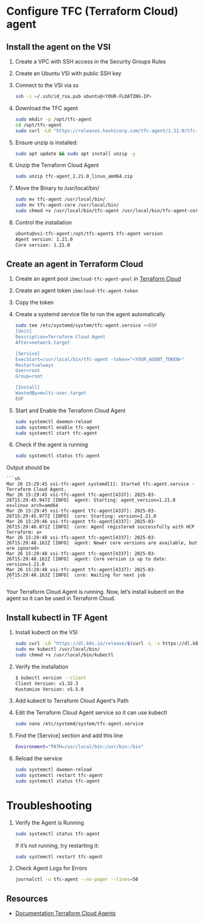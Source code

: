 # Configure TFC (Terraform Cloud) agent

## Install the agent on the VSI

1. Create a VPC with SSH access in the Security Groups Rules

1. Create an Ubuntu VSI with public SSH key

1. Connect to the VSI via ss

    ```sh
    ssh -i ~/.ssh/id_rsa.pub ubuntu@<YOUR-FLOATING-IP>
    ```

1. Download the TFC agent

    ```sh
    sudo mkdir -p /opt/tfc-agent
    cd /opt/tfc-agent
    sudo curl -LO "https://releases.hashicorp.com/tfc-agent/1.21.0/tfc-agent_1.21.0_linux_amd64.zip"
    ```

1. Ensure unzip is installed:

    ```sh
    sudo apt update && sudo apt install unzip -y
    ```

1. Unzip the Terraform Cloud Agent

    ```sh
    sudo unzip tfc-agent_1.21.0_linux_amd64.zip
    ```

1. Move the Binary to /usr/local/bin/

    ```sh
    sudo mv tfc-agent /usr/local/bin/
    sudo mv tfc-agent-core /usr/local/bin/
    sudo chmod +x /usr/local/bin/tfc-agent /usr/local/bin/tfc-agent-core
    ```

1. Control the installation

    ```sh
    ubuntu@vsi-tfc-agent:/opt/tfc-agent$ tfc-agent version
    Agent version: 1.21.0
    Core version: 1.21.0
    ```

## Create an agent in Terraform Cloud

1. Create an agent pool `ibmcloud-tfc-agent-pool` in [Terraform Cloud](https://app.terraform.io/app/lionelmace/settings/agents)

1. Create an agent token `ibmcloud-tfc-agent-token`

1. Copy the token

1. Create a systemd service file to run the agent automatically

    ```sh
    sudo tee /etc/systemd/system/tfc-agent.service <<EOF
    [Unit]
    Description=Terraform Cloud Agent
    After=network.target

    [Service]
    ExecStart=/usr/local/bin/tfc-agent -token="<YOUR_AGENT_TOKEN>"
    Restart=always
    User=root
    Group=root

    [Install]
    WantedBy=multi-user.target
    EOF
    ```

1. Start and Enable the Terraform Cloud Agent

    ```sh
    sudo systemctl daemon-reload
    sudo systemctl enable tfc-agent
    sudo systemctl start tfc-agent
    ```

1. Check if the agent is running

    ```sh
    sudo systemctl status tfc-agent
    ```

Output should be

    ```sh
    Mar 26 15:29:45 vsi-tfc-agent systemd[1]: Started tfc-agent.service - Terraform Cloud Agent.
    Mar 26 15:29:45 vsi-tfc-agent tfc-agent[4337]: 2025-03-26T15:29:45.947Z [INFO]  agent: Starting: agent_version=1.21.0 os=linux arch=amd64
    Mar 26 15:29:45 vsi-tfc-agent tfc-agent[4337]: 2025-03-26T15:29:45.977Z [INFO]  core: Starting: version=1.21.0
    Mar 26 15:29:46 vsi-tfc-agent tfc-agent[4337]: 2025-03-26T15:29:46.871Z [INFO]  core: Agent registered successfully with HCP Terraform: a>
    Mar 26 15:29:48 vsi-tfc-agent tfc-agent[4337]: 2025-03-26T15:29:48.162Z [INFO]  agent: Newer core versions are available, but are ignored>
    Mar 26 15:29:48 vsi-tfc-agent tfc-agent[4337]: 2025-03-26T15:29:48.162Z [INFO]  agent: Core version is up to date: version=1.21.0
    Mar 26 15:29:48 vsi-tfc-agent tfc-agent[4337]: 2025-03-26T15:29:48.163Z [INFO]  core: Waiting for next job
    ```

Your Terraform Cloud Agent is running. Now, let’s install kubectl on the agent so it can be used in Terraform Cloud.

## Install kubectl in TF Agent

1. Install kubectl on the VSI

    ```sh
    sudo curl -LO "https://dl.k8s.io/release/$(curl -L -s https://dl.k8s.io/release/stable.txt)/bin/linux/amd64/kubectl"
    sudo mv kubectl /usr/local/bin/
    sudo chmod +x /usr/local/bin/kubectl
    ```

1. Verify the installation

    ```sh
    $ kubectl version --client
    Client Version: v1.32.3
    Kustomize Version: v5.5.0
    ```

1. Add kubectl to Terraform Cloud Agent's Path

1. Edit the Terraform Cloud Agent service so it can use kubectl

    ```sh
    sudo nano /etc/systemd/system/tfc-agent.service
    ```

1. Find the [Service] section and add this line

    ```sh
    Environment="PATH=/usr/local/bin:/usr/bin:/bin"
    ```

1. Reload the service

    ```sh
    sudo systemctl daemon-reload
    sudo systemctl restart tfc-agent
    sudo systemctl status tfc-agent
    ```

# Troubleshooting

1. Verify the Agent is Running

    ```sh
    sudo systemctl status tfc-agent
    ```

    If it’s not running, try restarting it:

    ```sh
    sudo systemctl restart tfc-agent
    ```

1. Check Agent Logs for Errors

    ```sh
    journalctl -u tfc-agent --no-pager --lines=50
    ````

## Resources

* [Documentation Terraform Cloud Agents](https://developer.hashicorp.com/terraform/cloud-docs/agents)